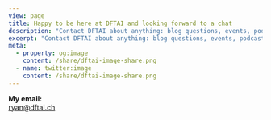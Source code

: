 ```yaml
---
view: page
title: Happy to be here at DFTAI and looking forward to a chat
description: "Contact DFTAI about anything: blog questions, events, podcasts or just for a chat."
excerpt: "Contact DFTAI about anything: blog questions, events, podcasts or just for a chat."
meta:
  - property: og:image
    content: /share/dftai-image-share.png
  - name: twitter:image
    content: /share/dftai-image-share.png
---
```


<div class="typeform typeform--fix">
  <lazy-load tag="iframe" :data="{ src: '/share/dftai-image-share.png', height: 1000 }" />
</div>

<div class="email-link">
  <strong>My email:</strong>
  <br />
  <a href="mailto:ryan@dftai.ch" title="email ryan@dftai.ch">
    ryan@dftai.ch
  </a>
</div>
